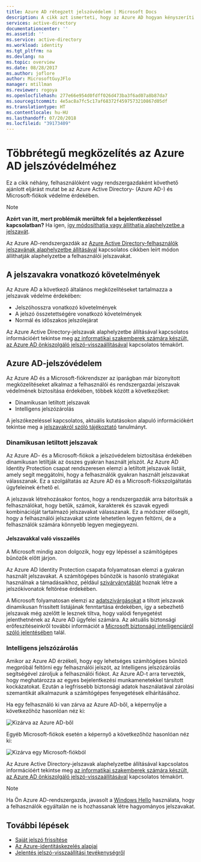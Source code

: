 ```yaml
---
title: Azure AD rétegzett jelszóvédelem | Microsoft Docs
description: A cikk azt ismerteti, hogy az Azure AD hogyan kényszeríti ki az erős jelszavak használatát, és hogyan védi a felhasználók jelszavait a számítógépes bűnözőktől.
services: active-directory
documentationcenter: ''
ms.assetid: ''
ms.service: active-directory
ms.workload: identity
ms.tgt_pltfrm: na
ms.devlang: na
ms.topic: overview
ms.date: 08/28/2017
ms.author: joflore
author: MicrosoftGuyJFlo
manager: mtillman
ms.reviewer: rogoya
ms.openlocfilehash: 277e66e954d0fdff026d473ba3f6ad07a8b87da7
ms.sourcegitcommit: 4e5ac8a7fc5c17af68372f4597573210867d05df
ms.translationtype: HT
ms.contentlocale: hu-HU
ms.lasthandoff: 07/20/2018
ms.locfileid: "39173409"
---
```

# <a name="a-multi-tiered-approach-to-azure-ad-password-security"></a>Többrétegű megközelítés az Azure AD jelszóvédelméhez

Ez a cikk néhány, felhasználóként vagy rendszergazdaként követhető ajánlott eljárást mutat be az Azure Active Directory- (Azure AD-) és Microsoft-fiókok védelme érdekében.

 > [!NOTE]
 > **Azért van itt, mert problémák merültek fel a bejelentkezéssel kapcsolatban?** Ha igen, [így módosíthatja vagy állíthatja alaphelyzetbe a jelszavát](user-help/active-directory-passwords-update-your-own-password.md).
 >
 > Az Azure AD-rendszergazdák az [Azure Active Directory-felhasználók jelszavának alaphelyzetbe állításával](fundamentals/active-directory-users-reset-password-azure-portal.md) kapcsolatos cikkben leírt módon állíthatják alaphelyzetbe a felhasználói jelszavakat.
 >

## <a name="password-requirements"></a>A jelszavakra vonatkozó követelmények

Az Azure AD a következő általános megközelítéseket tartalmazza a jelszavak védelme érdekében:

* Jelszóhosszra vonatkozó követelmények
* A jelszó összetettségére vonatkozó követelmények
* Normál és időszakos jelszólejárat

Az Azure Active Directory-jelszavak alaphelyzetbe állításával kapcsolatos információért tekintse meg [az informatikai szakemberek számára készült, az Azure AD önkiszolgáló jelszó-visszaállításával](user-help/active-directory-passwords-update-your-own-password.md) kapcsolatos témakört.

## <a name="azure-ad-password-protections"></a>Azure AD-jelszóvédelem

Az Azure AD és a Microsoft-fiókrendszer az iparágban már bizonyított megközelítéseket alkalmaz a felhasználói és rendszergazdai jelszavak védelmének biztosítása érdekében, többek között a következőket:

* Dinamikusan letiltott jelszavak
* Intelligens jelszózárolás

A jelszókezeléssel kapcsolatos, aktuális kutatásokon alapuló információkért tekintse meg a [jelszavakról szóló tájékoztató](https://aka.ms/passwordguidance) tanulmányt.

### <a name="dynamically-banned-passwords"></a>Dinamikusan letiltott jelszavak

Az Azure AD- és a Microsoft-fiókok a jelszóvédelem biztosítása érdekében dinamikusan letiltják az összes gyakran használt jelszót. Az Azure AD Identity Protection csapat rendszeresen elemzi a letiltott jelszavak listáit, amely segít meggátolni, hogy a felhasználók gyakran használt jelszavakat válasszanak. Ez a szolgáltatás az Azure AD és a Microsoft-fiókszolgáltatás ügyfeleinek érhető el.

A jelszavak létrehozásakor fontos, hogy a rendszergazdák arra bátorítsák a felhasználókat, hogy betűk, számok, karakterek és szavak egyedi kombinációját tartalmazó jelszavakat válasszanak. Ez a módszer elősegíti, hogy a felhasználói jelszavakat szinte lehetetlen legyen feltörni, de a felhasználók számára könnyebb legyen megjegyezni.

#### <a name="password-breaches"></a>Jelszavakkal való visszaélés

A Microsoft mindig azon dolgozik, hogy egy lépéssel a számítógépes bűnözők előtt járjon.

Az Azure AD Identity Protection csapata folyamatosan elemzi a gyakran használt jelszavakat. A számítógépes bűnözők is hasonló stratégiákat használnak a támadásaikhoz, például [szivárványtáblát](https://en.wikipedia.org/wiki/Rainbow_table) hoznak létre a jelszókivonatok feltörése érdekében.

A Microsoft folyamatosan elemzi az [adatszivárgásokat](https://www.privacyrights.org/data-breaches) a tiltott jelszavak dinamikusan frissített listájának fenntartása érdekében, így a sebezhető jelszavak még azelőtt le lesznek tiltva, hogy valódi fenyegetést jelenthetnének az Azure AD ügyfelei számára. Az aktuális biztonsági erőfeszítéseinkről további információt a [Microsoft biztonsági intelligenciáról szóló jelentésében](https://www.microsoft.com/security/sir/default.aspx) talál.

### <a name="smart-password-lockout"></a>Intelligens jelszózárolás

Amikor az Azure AD érzékeli, hogy egy lehetséges számítógépes bűnöző megpróbál feltörni egy felhasználói jelszót, az Intelligens jelszózárolás segítségével zároljuk a felhasználói fiókot. Az Azure AD-t arra tervezték, hogy meghatározza az egyes bejelentkezési munkamenetekkel társított kockázatokat. Ezután a legfrissebb biztonsági adatok használatával zárolási szemantikát alkalmazunk a számítógépes fenyegetések elhárításához.

Ha egy felhasználó ki van zárva az Azure AD-ből, a képernyője a következőhöz hasonlóan néz ki:

  ![Kizárva az Azure AD-ből](./media/active-directory-secure-passwords/locked-out-azuread.png)

Egyéb Microsoft-fiókok esetén a képernyő a következőhöz hasonlóan néz ki:

  ![Kizárva egy Microsoft-fiókból](./media/active-directory-secure-passwords/locked-out-ms-accounts.png)

Az Azure Active Directory-jelszavak alaphelyzetbe állításával kapcsolatos információért tekintse meg [az informatikai szakemberek számára készült, az Azure AD önkiszolgáló jelszó-visszaállításával](user-help/active-directory-passwords-update-your-own-password.md) kapcsolatos témakört.

  >[!NOTE]
  >Ha Ön Azure AD-rendszergazda, javasolt a [Windows Hello](https://www.microsoft.com/windows/windows-hello) használata, hogy a felhasználók egyáltalán ne is hozhassanak létre hagyományos jelszavakat.
  >

## <a name="next-steps"></a>További lépések

* [Saját jelszó frissítése](user-help/active-directory-passwords-update-your-own-password.md)
* [Az Azure-identitáskezelés alapjai](fundamentals-identity.md)
* [Jelentés jelszó-visszaállítási tevékenységről](authentication/howto-sspr-reporting.md)
